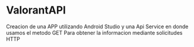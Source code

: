 # ValorantAPI
Creacion de una APP utilizando Android Studio y una Api Service en donde usamos el metodo GET Para obtener la informacion mediante solicitudes HTTP
